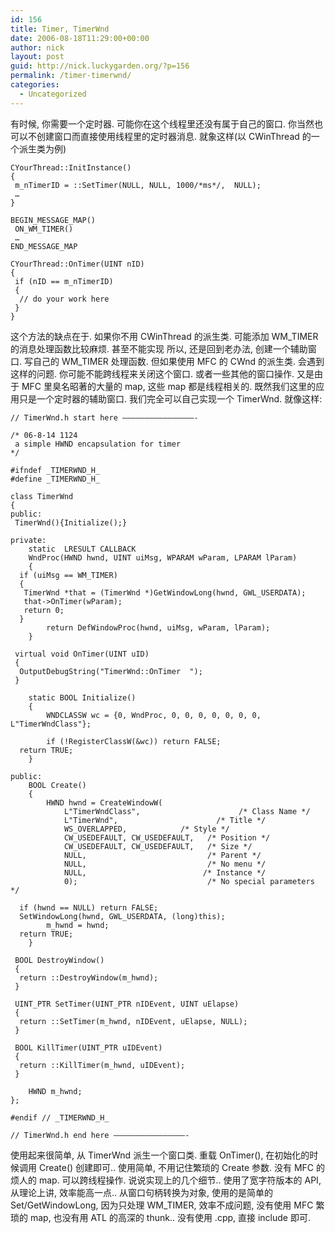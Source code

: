 ```yaml
---
id: 156
title: Timer, TimerWnd
date: 2006-08-18T11:29:00+00:00
author: nick
layout: post
guid: http://nick.luckygarden.org/?p=156
permalink: /timer-timerwnd/
categories:
  - Uncategorized
---
```

有时候, 你需要一个定时器. 可能你在这个线程里还没有属于自己的窗口. 你当然也可以不创建窗口而直接使用线程里的定时器消息. 就象这样(以 CWinThread 的一个派生类为例)

	CYourThread::InitInstance()
	{
	 m_nTimerID = ::SetTimer(NULL, NULL, 1000/*ms*/,  NULL);
	 …
	}
	
	BEGIN_MESSAGE_MAP()
	 ON_WM_TIMER()
	 …
	END_MESSAGE_MAP
	
	CYourThread::OnTimer(UINT nID)
	{
	 if (nID == m_nTimerID)
	 {
	  // do your work here
	 }
	}

这个方法的缺点在于. 如果你不用 CWinThread 的派生类. 可能添加 WM_TIMER 的消息处理函数比较麻烦. 甚至不能实现
所以, 还是回到老办法, 创建一个辅助窗口. 写自己的 WM_TIMER 处理函数. 但如果使用 MFC 的 CWnd 的派生类. 会遇到这样的问题. 你可能不能跨线程来关闭这个窗口. 或者一些其他的窗口操作. 又是由于 MFC 里臭名昭著的大量的 map, 这些 map 都是线程相关的. 既然我们这里的应用只是一个定时器的辅助窗口. 我们完全可以自己实现一个 TimerWnd. 就像这样:


	// TimerWnd.h start here ————————————————-
	
	/* 06-8-14 1124 
	 a simple HWND encapsulation for timer 
	*/
	
	#ifndef _TIMERWND_H_
	#define _TIMERWND_H_
	
	class TimerWnd
	{
	public:
	 TimerWnd(){Initialize();}
	
	private:
	    static  LRESULT CALLBACK
	    WndProc(HWND hwnd, UINT uiMsg, WPARAM wParam, LPARAM lParam)
	    {
	  if (uiMsg == WM_TIMER)
	  {
	   TimerWnd *that = (TimerWnd *)GetWindowLong(hwnd, GWL_USERDATA);
	   that->OnTimer(wParam);
	   return 0;
	  }
	        return DefWindowProc(hwnd, uiMsg, wParam, lParam);
	    }
	
	 virtual void OnTimer(UINT uID)
	 {
	  OutputDebugString("TimerWnd::OnTimer  ");
	 }
	    
	    static BOOL Initialize()
	    {
	        WNDCLASSW wc = {0, WndProc, 0, 0, 0, 0, 0, 0, 0, L"TimerWndClass"};
	   
	        if (!RegisterClassW(&wc)) return FALSE;
	  return TRUE;
	    }
	    
	public:
	    BOOL Create()
	    {
	        HWND hwnd = CreateWindowW(
	            L"TimerWndClass",                      /* Class Name */
	            L"TimerWnd",                      /* Title */
	            WS_OVERLAPPED,            /* Style */
	            CW_USEDEFAULT, CW_USEDEFAULT,   /* Position */
	            CW_USEDEFAULT, CW_USEDEFAULT,   /* Size */
	            NULL,                           /* Parent */
	            NULL,                           /* No menu */
	            NULL,                          /* Instance */
	            0);                             /* No special parameters */
	
	  if (hwnd == NULL) return FALSE;
	  SetWindowLong(hwnd, GWL_USERDATA, (long)this);
	        m_hwnd = hwnd;
	  return TRUE;
	    }
	
	 BOOL DestroyWindow()
	 {
	  return ::DestroyWindow(m_hwnd);
	 }
	
	 UINT_PTR SetTimer(UINT_PTR nIDEvent, UINT uElapse)
	 {
	  return ::SetTimer(m_hwnd, nIDEvent, uElapse, NULL);
	 }
	
	 BOOL KillTimer(UINT_PTR uIDEvent)
	 {
	  return ::KillTimer(m_hwnd, uIDEvent);
	 }
	    
	    HWND m_hwnd;
	};
	
	#endif // _TIMERWND_H_
	
	// TimerWnd.h end here ————————————————-


使用起来很简单, 从 TimerWnd 派生一个窗口类. 重载 OnTimer(), 在初始化的时候调用 Create() 创建即可.. 使用简单, 不用记住繁琐的 Create 参数. 没有 MFC 的烦人的 map. 可以跨线程操作.
说说实现上的几个细节.. 使用了宽字符版本的 API, 从理论上讲, 效率能高一点.. 从窗口句柄转换为对象, 使用的是简单的 Set/GetWindowLong, 因为只处理 WM_TIMER, 效率不成问题, 没有使用 MFC 繁琐的 map, 也没有用 ATL 的高深的 thunk.. 没有使用 .cpp, 直接 include 即可. 
